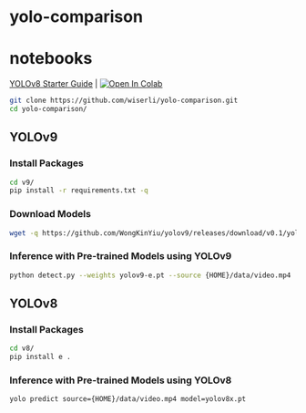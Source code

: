 # yolo-comparison

# notebooks
[YOLOv8 Starter Guide](https://github.com/wiserli/notebooks/blob/main/notebooks/YOLOV8starterGuide.ipynb) | <a target="_blank" href="">
  <img src="https://colab.research.google.com/assets/colab-badge.svg" alt="Open In Colab"/>
</a>

```bash
git clone https://github.com/wiserli/yolo-comparison.git
cd yolo-comparison/
```

## YOLOv9

### Install Packages

```bash
cd v9/
pip install -r requirements.txt -q
```

### Download Models

```bash
wget -q https://github.com/WongKinYiu/yolov9/releases/download/v0.1/yolov9-e.pt
```

### Inference with Pre-trained Models using YOLOv9

```bash
python detect.py --weights yolov9-e.pt --source {HOME}/data/video.mp4
```

## YOLOv8

### Install Packages

```bash
cd v8/
pip install e .
```

### Inference with Pre-trained Models using YOLOv8

```bash
yolo predict source={HOME}/data/video.mp4 model=yolov8x.pt
```
